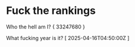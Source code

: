 # Fuck the rankings

Who the hell am I?
{ 33247680 }

What fucking year is it?
[ 2025-04-16T04:50:00Z ]
